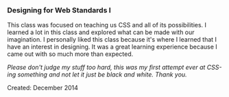 ### Designing for Web Standards I

This class was focused on teaching us CSS and all of its possibilities. I learned a lot in this class and explored what can be made with our imagination. I personally liked this class because it's where I learned that I have an interest in designing. It was a great learning experience because I came out with so much more than expected.

_Please don't judge my stuff too hard, this was my first attempt ever at CSS-ing something and not let it just be black and white. Thank you._

Created: December 2014

